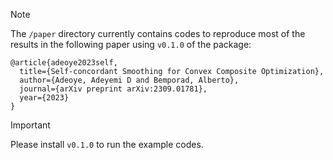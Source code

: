 > [!NOTE]
> The `/paper` directory currently contains codes to reproduce most of the results in the following paper using `v0.1.0` of the package:

```
@article{adeoye2023self,
  title={Self-concordant Smoothing for Convex Composite Optimization},
  author={Adeoye, Adeyemi D and Bemporad, Alberto},
  journal={arXiv preprint arXiv:2309.01781},
  year={2023}
}
```

> [!IMPORTANT]
> Please install `v0.1.0` to run the example codes.